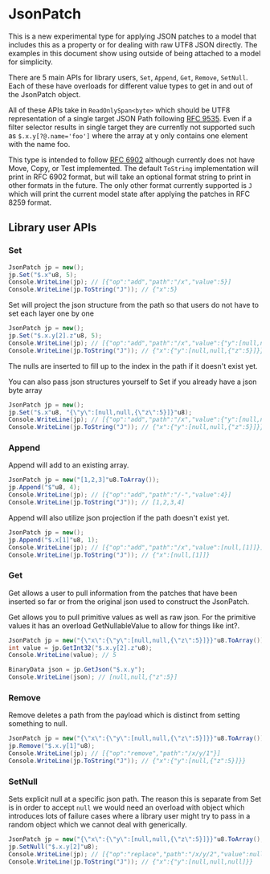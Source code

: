 # JsonPatch

This is a new experimental type for applying JSON patches to a model that includes this as a property
or for dealing with raw UTF8 JSON directly.  The examples in this document show using outside
of being attached to a model for simplicity.

There are 5 main APIs for library users, `Set`, `Append`, `Get`, `Remove`, `SetNull`.  Each of these have overloads for different
value types to get in and out of the JsonPatch object.

All of these APIs take in `ReadOnlySpan<byte>` which should be UTF8 representation of a single target JSON Path following [RFC 9535](https://www.rfc-editor.org/rfc/rfc9535).
Even if a filter selector results in single target they are currently not supported such as `$.x.y[?@.name='foo']` where the array at y only contains one element with the name foo.

This type is intended to follow [RFC 6902](https://www.rfc-editor.org/rfc/rfc6902) although currently does not have Move, Copy, or Test implemented.
The default `ToString` implementation will print in RFC 6902 format, but will take an
optional format string to print in other formats in the future.  The only other format currently supported is `J` which will print the current model state
after applying the patches in RFC 8259 format.

## Library user APIs

### Set

```c#
JsonPatch jp = new();
jp.Set("$.x"u8, 5);
Console.WriteLine(jp); // [{"op":"add","path":"/x","value":5}]
Console.WriteLine(jp.ToString("J")); // {"x":5}
```

Set will project the json structure from the path so that users do not have to set each layer one by one

```c#
JsonPatch jp = new();
jp.Set("$.x.y[2].z"u8, 5);
Console.WriteLine(jp); // [{"op":"add","path":"/x","value":{"y":[null,null,{"z":5}]}}]
Console.WriteLine(jp.ToString("J")); // {"x":{"y":[null,null,{"z":5}]}}
```

The nulls are inserted to fill up to the index in the path if it doesn't exist yet.

You can also pass json structures yourself to Set if you already have a json byte array

```c#
JsonPatch jp = new();
jp.Set("$.x"u8, "{\"y\":[null,null,{\"z\":5}]}"u8);
Console.WriteLine(jp); // [{"op":"add","path":"/x","value":{"y":[null,null,{"z":5}]}}]
Console.WriteLine(jp.ToString("J")); // {"x":{"y":[null,null,{"z":5}]}}
```

### Append

Append will add to an existing array.

```c#
JsonPatch jp = new("[1,2,3]"u8.ToArray());
jp.Append("$"u8, 4);
Console.WriteLine(jp); // [{"op":"add","path":"/-","value":4}]
Console.WriteLine(jp.ToString("J")); // [1,2,3,4]
```

Append will also utilize json projection if the path doesn't exist yet.

```c#
JsonPatch jp = new();
jp.Append("$.x[1]"u8, 1);
Console.WriteLine(jp); // [{"op":"add","path":"/x","value":[null,[1]]}]
Console.WriteLine(jp.ToString("J")); // {"x":[null,[1]]}
```

### Get

Get allows a user to pull information from the patches that have been inserted so far or from the
original json used to construct the JsonPatch.

Get allows you to pull primitive values as well as raw json.  For the primitive values it has an overload GetNullableValue to allow for things like int?.

```c#
JsonPatch jp = new("{\"x\":{\"y\":[null,null,{\"z\":5}]}}"u8.ToArray());
int value = jp.GetInt32("$.x.y[2].z"u8);
Console.WriteLine(value); // 5

BinaryData json = jp.GetJson("$.x.y");
Console.WriteLine(json); // [null,null,{"z":5}]
```

### Remove

Remove deletes a path from the payload which is distinct from setting something to null.

```c#
JsonPatch jp = new("{\"x\":{\"y\":[null,null,{\"z\":5}]}}"u8.ToArray());
jp.Remove("$.x.y[1]"u8);
Console.WriteLine(jp); // [{"op":"remove","path":"/x/y/1"}]
Console.WriteLine(jp.ToString("J")); // {"x":{"y":[null,{"z":5}]}}
```

### SetNull

Sets explicit null at a specific json path.  The reason this is separate from Set is in order to accept `null` we would need an
overload with object which introduces lots of failure cases where a library user might try to pass in a random object which
we cannot deal with generically.

```c#
JsonPatch jp = new("{\"x\":{\"y\":[null,null,{\"z\":5}]}}"u8.ToArray();
jp.SetNull("$.x.y[2]"u8);
Console.WriteLine(jp); // [{"op":"replace","path":"/x/y/2","value":null}]
Console.WriteLine(jp.ToString("J")); // {"x":{"y":[null,null,null]}}
```
